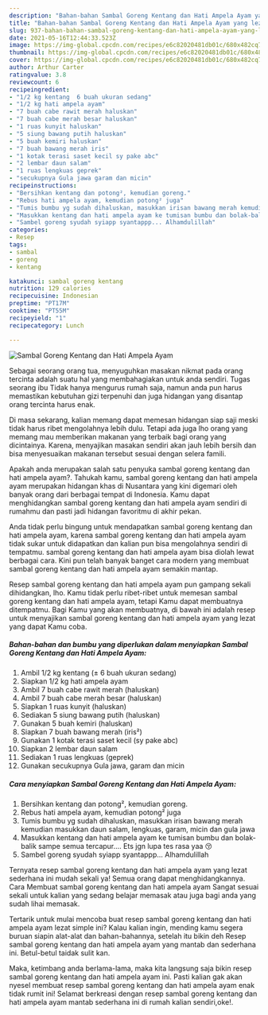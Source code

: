 ```yaml
---
description: "Bahan-bahan Sambal Goreng Kentang dan Hati Ampela Ayam yang lezat Untuk Jualan"
title: "Bahan-bahan Sambal Goreng Kentang dan Hati Ampela Ayam yang lezat Untuk Jualan"
slug: 937-bahan-bahan-sambal-goreng-kentang-dan-hati-ampela-ayam-yang-lezat-untuk-jualan
date: 2021-05-16T12:44:33.523Z
image: https://img-global.cpcdn.com/recipes/e6c82020481db01c/680x482cq70/sambal-goreng-kentang-dan-hati-ampela-ayam-foto-resep-utama.jpg
thumbnail: https://img-global.cpcdn.com/recipes/e6c82020481db01c/680x482cq70/sambal-goreng-kentang-dan-hati-ampela-ayam-foto-resep-utama.jpg
cover: https://img-global.cpcdn.com/recipes/e6c82020481db01c/680x482cq70/sambal-goreng-kentang-dan-hati-ampela-ayam-foto-resep-utama.jpg
author: Arthur Carter
ratingvalue: 3.8
reviewcount: 6
recipeingredient:
- "1/2 kg kentang  6 buah ukuran sedang"
- "1/2 kg hati ampela ayam"
- "7 buah cabe rawit merah haluskan"
- "7 buah cabe merah besar haluskan"
- "1 ruas kunyit haluskan"
- "5 siung bawang putih haluskan"
- "5 buah kemiri haluskan"
- "7 buah bawang merah iris"
- "1 kotak terasi saset kecil sy pake abc"
- "2 lembar daun salam"
- "1 ruas lengkuas geprek"
- "secukupnya Gula jawa garam dan micin"
recipeinstructions:
- "Bersihkan kentang dan potong², kemudian goreng."
- "Rebus hati ampela ayam, kemudian potong² juga"
- "Tumis bumbu yg sudah dihaluskan, masukkan irisan bawang merah kemudian masukkan daun salam, lengkuas, garam, micin dan gula jawa"
- "Masukkan kentang dan hati ampela ayam ke tumisan bumbu dan bolak-balik sampe semua tercapur.... Ets jgn lupa tes rasa yaa 😚"
- "Sambel goreng syudah syiapp syantappp... Alhamdulillah"
categories:
- Resep
tags:
- sambal
- goreng
- kentang

katakunci: sambal goreng kentang 
nutrition: 129 calories
recipecuisine: Indonesian
preptime: "PT17M"
cooktime: "PT55M"
recipeyield: "1"
recipecategory: Lunch

---
```



![Sambal Goreng Kentang dan Hati Ampela Ayam](https://img-global.cpcdn.com/recipes/e6c82020481db01c/680x482cq70/sambal-goreng-kentang-dan-hati-ampela-ayam-foto-resep-utama.jpg)

Sebagai seorang orang tua, menyuguhkan masakan nikmat pada orang tercinta adalah suatu hal yang membahagiakan untuk anda sendiri. Tugas seorang ibu Tidak hanya mengurus rumah saja, namun anda pun harus memastikan kebutuhan gizi terpenuhi dan juga hidangan yang disantap orang tercinta harus enak.

Di masa  sekarang, kalian memang dapat memesan hidangan siap saji meski tidak harus ribet mengolahnya lebih dulu. Tetapi ada juga lho orang yang memang mau memberikan makanan yang terbaik bagi orang yang dicintainya. Karena, menyajikan masakan sendiri akan jauh lebih bersih dan bisa menyesuaikan makanan tersebut sesuai dengan selera famili. 



Apakah anda merupakan salah satu penyuka sambal goreng kentang dan hati ampela ayam?. Tahukah kamu, sambal goreng kentang dan hati ampela ayam merupakan hidangan khas di Nusantara yang kini digemari oleh banyak orang dari berbagai tempat di Indonesia. Kamu dapat menghidangkan sambal goreng kentang dan hati ampela ayam sendiri di rumahmu dan pasti jadi hidangan favoritmu di akhir pekan.

Anda tidak perlu bingung untuk mendapatkan sambal goreng kentang dan hati ampela ayam, karena sambal goreng kentang dan hati ampela ayam tidak sukar untuk didapatkan dan kalian pun bisa mengolahnya sendiri di tempatmu. sambal goreng kentang dan hati ampela ayam bisa diolah lewat berbagai cara. Kini pun telah banyak banget cara modern yang membuat sambal goreng kentang dan hati ampela ayam semakin mantap.

Resep sambal goreng kentang dan hati ampela ayam pun gampang sekali dihidangkan, lho. Kamu tidak perlu ribet-ribet untuk memesan sambal goreng kentang dan hati ampela ayam, tetapi Kamu dapat membuatnya ditempatmu. Bagi Kamu yang akan membuatnya, di bawah ini adalah resep untuk menyajikan sambal goreng kentang dan hati ampela ayam yang lezat yang dapat Kamu coba.

<!--inarticleads1-->

##### Bahan-bahan dan bumbu yang diperlukan dalam menyiapkan Sambal Goreng Kentang dan Hati Ampela Ayam:

1. Ambil 1/2 kg kentang (± 6 buah ukuran sedang)
1. Siapkan 1/2 kg hati ampela ayam
1. Ambil 7 buah cabe rawit merah (haluskan)
1. Ambil 7 buah cabe merah besar (haluskan)
1. Siapkan 1 ruas kunyit (haluskan)
1. Sediakan 5 siung bawang putih (haluskan)
1. Gunakan 5 buah kemiri (haluskan)
1. Siapkan 7 buah bawang merah (iris²)
1. Gunakan 1 kotak terasi saset kecil (sy pake abc)
1. Siapkan 2 lembar daun salam
1. Sediakan 1 ruas lengkuas (geprek)
1. Gunakan secukupnya Gula jawa, garam dan micin




<!--inarticleads2-->

##### Cara menyiapkan Sambal Goreng Kentang dan Hati Ampela Ayam:

1. Bersihkan kentang dan potong², kemudian goreng.
1. Rebus hati ampela ayam, kemudian potong² juga
1. Tumis bumbu yg sudah dihaluskan, masukkan irisan bawang merah kemudian masukkan daun salam, lengkuas, garam, micin dan gula jawa
1. Masukkan kentang dan hati ampela ayam ke tumisan bumbu dan bolak-balik sampe semua tercapur.... Ets jgn lupa tes rasa yaa 😚
1. Sambel goreng syudah syiapp syantappp... Alhamdulillah




Ternyata resep sambal goreng kentang dan hati ampela ayam yang lezat sederhana ini mudah sekali ya! Semua orang dapat menghidangkannya. Cara Membuat sambal goreng kentang dan hati ampela ayam Sangat sesuai sekali untuk kalian yang sedang belajar memasak atau juga bagi anda yang sudah lihai memasak.

Tertarik untuk mulai mencoba buat resep sambal goreng kentang dan hati ampela ayam lezat simple ini? Kalau kalian ingin, mending kamu segera buruan siapin alat-alat dan bahan-bahannya, setelah itu bikin deh Resep sambal goreng kentang dan hati ampela ayam yang mantab dan sederhana ini. Betul-betul taidak sulit kan. 

Maka, ketimbang anda berlama-lama, maka kita langsung saja bikin resep sambal goreng kentang dan hati ampela ayam ini. Pasti kalian gak akan nyesel membuat resep sambal goreng kentang dan hati ampela ayam enak tidak rumit ini! Selamat berkreasi dengan resep sambal goreng kentang dan hati ampela ayam mantab sederhana ini di rumah kalian sendiri,oke!.

